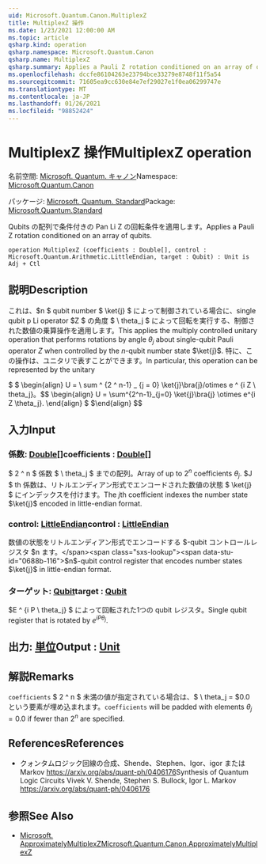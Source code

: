```yaml
---
uid: Microsoft.Quantum.Canon.MultiplexZ
title: MultiplexZ 操作
ms.date: 1/23/2021 12:00:00 AM
ms.topic: article
qsharp.kind: operation
qsharp.namespace: Microsoft.Quantum.Canon
qsharp.name: MultiplexZ
qsharp.summary: Applies a Pauli Z rotation conditioned on an array of qubits.
ms.openlocfilehash: dccfe86104263e23794bce33279e8748f11f5a54
ms.sourcegitcommit: 71605ea9cc630e84e7ef29027e1f0ea06299747e
ms.translationtype: MT
ms.contentlocale: ja-JP
ms.lasthandoff: 01/26/2021
ms.locfileid: "98852424"
---
```

# <a name="multiplexz-operation"></a><span data-ttu-id="0688b-102">MultiplexZ 操作</span><span class="sxs-lookup"><span data-stu-id="0688b-102">MultiplexZ operation</span></span>

<span data-ttu-id="0688b-103">名前空間: [Microsoft. Quantum. キャノン](xref:Microsoft.Quantum.Canon)</span><span class="sxs-lookup"><span data-stu-id="0688b-103">Namespace: [Microsoft.Quantum.Canon](xref:Microsoft.Quantum.Canon)</span></span>

<span data-ttu-id="0688b-104">パッケージ: [Microsoft. Quantum. Standard](https://nuget.org/packages/Microsoft.Quantum.Standard)</span><span class="sxs-lookup"><span data-stu-id="0688b-104">Package: [Microsoft.Quantum.Standard](https://nuget.org/packages/Microsoft.Quantum.Standard)</span></span>


<span data-ttu-id="0688b-105">Qubits の配列で条件付きの Pan Li Z の回転条件を適用します。</span><span class="sxs-lookup"><span data-stu-id="0688b-105">Applies a Pauli Z rotation conditioned on an array of qubits.</span></span>

```qsharp
operation MultiplexZ (coefficients : Double[], control : Microsoft.Quantum.Arithmetic.LittleEndian, target : Qubit) : Unit is Adj + Ctl
```


## <a name="description"></a><span data-ttu-id="0688b-106">説明</span><span class="sxs-lookup"><span data-stu-id="0688b-106">Description</span></span>

<span data-ttu-id="0688b-107">これは、$n $ qubit number $ \ket{j} $ によって制御されている場合に、single qubit p Li operator $Z $ の角度 $ \ theta_j $ によって回転を実行する、制御された数値の乗算操作を適用します。</span><span class="sxs-lookup"><span data-stu-id="0688b-107">This applies the multiply controlled unitary operation that performs rotations by angle $\theta_j$ about single-qubit Pauli operator $Z$ when controlled by the $n$-qubit number state $\ket{j}$.</span></span>
<span data-ttu-id="0688b-108">特に、この操作は、ユニタリで表すことができます。</span><span class="sxs-lookup"><span data-stu-id="0688b-108">In particular, this operation can be represented by the unitary</span></span>

<span data-ttu-id="0688b-109">$ $ \begin{align} U = \ sum ^ {2 ^ n-1} _ {j = 0} \ket{j}\bra{j}/otimes e ^ {i Z \ theta_j}。</span><span class="sxs-lookup"><span data-stu-id="0688b-109">$$ \begin{align} U = \sum^{2^n-1}_{j=0} \ket{j}\bra{j} \otimes e^{i Z \theta_j}.</span></span>
<span data-ttu-id="0688b-110">\end{align} $ $</span><span class="sxs-lookup"><span data-stu-id="0688b-110">\end{align} $$</span></span>

## <a name="input"></a><span data-ttu-id="0688b-111">入力</span><span class="sxs-lookup"><span data-stu-id="0688b-111">Input</span></span>

### <a name="coefficients--double"></a><span data-ttu-id="0688b-112">係数: [Double](xref:microsoft.quantum.lang-ref.double)[]</span><span class="sxs-lookup"><span data-stu-id="0688b-112">coefficients : [Double](xref:microsoft.quantum.lang-ref.double)[]</span></span>

<span data-ttu-id="0688b-113">$ 2 ^ n $ 係数 $ \ theta_j $ までの配列。</span><span class="sxs-lookup"><span data-stu-id="0688b-113">Array of up to $2^n$ coefficients $\theta_j$.</span></span> <span data-ttu-id="0688b-114">$J $ th 係数は、リトルエンディアン形式でエンコードされた数値の状態 $ \ket{j} $ にインデックスを付けます。</span><span class="sxs-lookup"><span data-stu-id="0688b-114">The $j$th coefficient indexes the number state $\ket{j}$ encoded in little-endian format.</span></span>


### <a name="control--littleendian"></a><span data-ttu-id="0688b-115">control: [LittleEndian](xref:Microsoft.Quantum.Arithmetic.LittleEndian)</span><span class="sxs-lookup"><span data-stu-id="0688b-115">control : [LittleEndian](xref:Microsoft.Quantum.Arithmetic.LittleEndian)</span></span>

<span data-ttu-id="0688b-116">数値の状態をリトルエンディアン形式でエンコードする $-qubit コントロールレジスタ $n ます。</span><span class="sxs-lookup"><span data-stu-id="0688b-116">$n$-qubit control register that encodes number states $\ket{j}$ in little-endian format.</span></span>


### <a name="target--qubit"></a><span data-ttu-id="0688b-117">ターゲット: [Qubit](xref:microsoft.quantum.lang-ref.qubit)</span><span class="sxs-lookup"><span data-stu-id="0688b-117">target : [Qubit](xref:microsoft.quantum.lang-ref.qubit)</span></span>

<span data-ttu-id="0688b-118">$E ^ {i P \ theta_j} $ によって回転された1つの qubit レジスタ。</span><span class="sxs-lookup"><span data-stu-id="0688b-118">Single qubit register that is rotated by $e^{i P \theta_j}$.</span></span>



## <a name="output--unit"></a><span data-ttu-id="0688b-119">出力: [単位](xref:microsoft.quantum.lang-ref.unit)</span><span class="sxs-lookup"><span data-stu-id="0688b-119">Output : [Unit](xref:microsoft.quantum.lang-ref.unit)</span></span>



## <a name="remarks"></a><span data-ttu-id="0688b-120">解説</span><span class="sxs-lookup"><span data-stu-id="0688b-120">Remarks</span></span>

<span data-ttu-id="0688b-121">`coefficients` $ 2 ^ n $ 未満の値が指定されている場合は、$ \ theta_j = $0.0 という要素が埋め込まれます。</span><span class="sxs-lookup"><span data-stu-id="0688b-121">`coefficients` will be padded with elements $\theta_j = 0.0$ if fewer than $2^n$ are specified.</span></span>

## <a name="references"></a><span data-ttu-id="0688b-122">References</span><span class="sxs-lookup"><span data-stu-id="0688b-122">References</span></span>

- <span data-ttu-id="0688b-123">クォンタムロジック回線の合成、Shende、Stephen、Igor、igor または Markov https://arxiv.org/abs/quant-ph/0406176</span><span class="sxs-lookup"><span data-stu-id="0688b-123">Synthesis of Quantum Logic Circuits Vivek V. Shende, Stephen S. Bullock, Igor L. Markov https://arxiv.org/abs/quant-ph/0406176</span></span>

## <a name="see-also"></a><span data-ttu-id="0688b-124">参照</span><span class="sxs-lookup"><span data-stu-id="0688b-124">See Also</span></span>

- [<span data-ttu-id="0688b-125">Microsoft. ApproximatelyMultiplexZ</span><span class="sxs-lookup"><span data-stu-id="0688b-125">Microsoft.Quantum.Canon.ApproximatelyMultiplexZ</span></span>](xref:Microsoft.Quantum.Canon.ApproximatelyMultiplexZ)